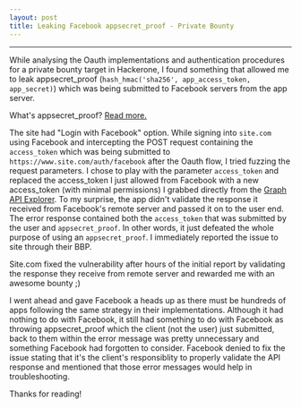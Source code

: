 ```yaml
---
layout: post
title: Leaking Facebook appsecret_proof - Private Bounty
---
```


---


While analysing the Oauth implementations and authentication procedures for a private bounty target in Hackerone, I found something 
that allowed me to leak appsecret_proof (`hash_hmac('sha256', app_access_token, app_secret)`) which was being submitted to Facebook servers 
from the app server. 

What's appsecret_proof? <a href="https://developers.facebook.com/docs/graph-api/securing-requests">Read more.</a>


The site had "Login with Facebook" option. While signing into `site.com` using Facebook and intercepting the POST request containing the `access_token` which was being submitted to `https://www.site.com/auth/facebook` after the Oauth flow,
I tried fuzzing the request parameters. I chose to play with the parameter `access_token` and replaced the access_token I just allowed from Facebook with a new access_token (with minimal permissions) I grabbed directly
from the <a href="https://developers.facebook.com/tools/explorer/145634995501895/">Graph API Explorer</a>. To my surprise, the app didn't validate the response it received from Facebook's
remote server and passed it on to the user end. The error response contained both the `access_token` that was submitted by the user and `appsecret_proof`. In other words, it just defeated the whole purpose of using an `appsecret_proof`. I immediately reported the issue to site through their BBP.



Site.com fixed the vulnerability after hours of the initial report by validating the response they receive from remote server and rewarded me with an awesome bounty ;)

I went ahead and gave Facebook a heads up as there must be hundreds of apps following the same strategy in their implementations. Although it had nothing to do with Facebook, it still had something to do with 
Facebook as throwing appsecret_proof which the client (not the user) just submitted, back to them within the error message was pretty unnecessary and something Facebook had
forgotten to consider. Facebook denied to fix the issue stating that it's the client's responsiblity to properly validate the API response and mentioned that those error messages would help in troubleshooting.


Thanks for reading!




